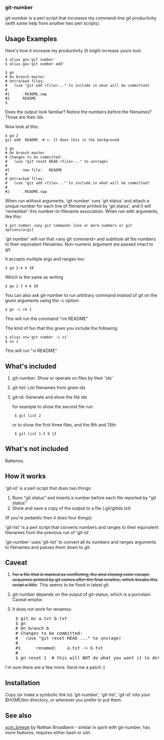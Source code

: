 ### git-number ###

git-number is a perl script that increases my command-line git productivity
(with some help from another two perl scripts).

## Usage Examples ##

Here's how it increase my productivity (it might increase yours too):

    $ alias gn='git number'
    $ alias ga='git number add'

    $ gn
    # On branch master
    # Untracked files:
    #   (use "git add <file>..." to include in what will be committed)
    #
    #1      .README.swp
    #2      README
    $

Does the output look familiar? Notice the numbers before the filenames? Those
are their ids.

Now look at this:

    $ ga 2
    git add  README  # <- It does this in the background

    $ gn
    # On branch master
    # Changes to be committed:
    #   (use "git reset HEAD <file>..." to unstage)
    #
    #1      new file:   README
    #
    # Untracked files:
    #   (use "git add <file>..." to include in what will be committed)
    #
    #2      .README.swp

When run without arguments, 'git number' runs 'git status' and attach a unique
number for each line of filename printed by 'git status', and it will 'remember'
this number-to-filename association. When run with arguments, like this:

    $ git number <any git command> [one or more numbers or git options/args]

'git number' will run that &lt;any git command&gt; and subtitute all the numbers
to their equivalent filenames. Non-numeric argument are passed intact to git.

It accepts multiple args and ranges too:

    $ ga 2-4 6 10

Which is the same as writing

    $ ga 2 3 4 6 10

You can also ask git-number to run arbitrary command instead of git on the
given arguments using the -c option:

    $ gn -c rm 1

This will run the command "rm README"

The kind of fun that this gives you include the following:

    $ alias vn='git number -c vi'
    $ vn 1

This will run "vi README"

## What's included ##

1. git-number: Show or operate on files by their 'ids'
2. git-list: List filenames from given ids
3. git-id: Generate and show the file ids

    for example to show the second file run:

        $ git list 2

    or to show the first three files, and the  9th and 13th:

        $ git list 1-3 9 13

## What's not included ##

Batteries.

## How it works ##

'git-id' is a perl script that does two things:

1. Runs "git status" and inserts a number before each file reported by "git
   status"
2. Show and save a copy of the output to a file (.git/gitids.txt)

(If you're pedantic then it does four things)

'git-list' is a perl script that converts numbers and ranges to their
equivalent filenames from the previous run of 'git-id'.

'git-number' uses 'git-list' to convert all its numbers and ranges arguments to
filenames and passes them down to git.

## Caveat ##

1. <strike>For a file that is marked as conflicting, the ansi closing color escape
   sequence printed by git comes after the final newline, which breaks this
   script a little</strike>. This seems to be fixed in latest git.

2. git-number depends on the output of git-status, which is a porcelain. Caveat emptor.

3. It does not work for renames:

<pre>
    $ git mv a.txt b.txt
    $ gn
    # On branch b
    # Changes to be committed:
    #   (use "git reset HEAD <file>..." to unstage)
    #
    #1      renamed:    a.txt -> b.txt
    #
    $ gn reset 1  # this will NOT do what you want it to do!
</pre>

I'm sure there are a few more. Send me a patch :)

## Installation ##

Copy (or make a symbolic link to) 'git-number', 'git-list', 'git-id' into your
$HOME/bin directory, or wherever you prefer to put them.

## See also ##

[scm_breeze](https://github.com/ndbroadbent/scm_breeze) by Nathan Broadbent -  similar in spirit with git-number, has more features, requires either bash or zsh.
